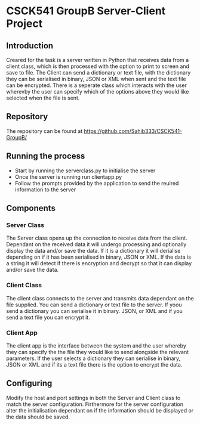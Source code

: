 # CSCK541 GroupB Server-Client Project

## Introduction

Creared for the task is a server written in Python that receives data from a client class, which is then processed with the option to print to screen and save to file. The Client can send a dictionary or text file, with the dictionary they can be serialised in binary, JSON or XML when sent and the text file can be encrypted. There is a seperate class which interacts with the user wherevby the user can specify which of the options above they would like selected when the file is sent.

## Repository

The repository can be found at https://github.com/Sahib333/CSCK541-GroupB/ 

## Running the process

- Start by running the serverclass.py to initialise the server
- Once the server is running run clientapp.py
- Follow the prompts provided by the application to send the reuired information to the server

## Components
### Server Class

The Server class opens up the connection to receive data from the client. Dependant on the received data it will undergo processing and optionally display the data and/or save the data. If it is a dictionary it will derialise depending on if it has been serialised in binary, JSON or XML. If the data is a string it will detect if there is encryption and decrypt so that it can display and/or save the data. 

### Client Class

The client class connects to the server and transmits data dependant on the file supplied. You can send a dictionary or text file to the server. If yoou send a dictionary you can serialise it in binary. JSON, or XML and if you send a text file you can encrypt it.


### Client App
The client app is the interface between the system and the user whereby they can specify the the file they would like to send alongside the relevant parameters. If the user selects a dictionary they can serialise in binary, JSON or XML and if its a text file there is the option to encrypt the data.

## Configuring
Modify the host and port settings in both the Server and Client class to match the server configuration. Firthermore for the server configuration alter the initialisation dependant on if the information should be displayed or the data should be saved.
